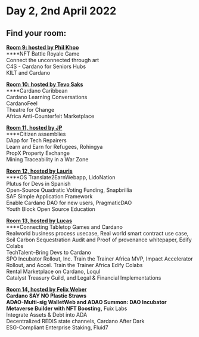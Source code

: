 # Day 2, 2nd April 2022

## Find your room:

****[**Room 9: hosted by Phil Khoo**](https://quality-assurance-dao.gitbook.io/qadao-transcription-service/ideafest-fund-8/day-2-2nd-april-2022/room-9-hosted-by-phil-khoo)****\
****NFT Battle Royale Game\
Connect the unconnected through art\
C4S - Cardano for Seniors Hubs\
KILT and Cardano

****[**Room 10: hosted by Tevo Saks**](https://quality-assurance-dao.gitbook.io/qadao-transcription-service/ideafest-fund-8/day-2-2nd-april-2022/room-10-hosted-by-tevo-saks)****\
****Cardano Caribbean\
Cardano Learning Conversations\
CardanoFeel\
Theatre for Change\
Africa Anti-Counterfeit Marketplace

****[**Room 11, hosted by JP**](https://quality-assurance-dao.gitbook.io/qadao-transcription-service/ideafest-fund-8/day-2-2nd-april-2022/room-11-hosted-by-jp)****\
****Citizen assemblies\
DApp for Tech Repairers\
Learn and Earn for Refugees, Rohingya\
PropX Property Exchange\
Mining Traceability in a War Zone &#x20;

****[**Room 12, hosted by Lauris**](https://quality-assurance-dao.gitbook.io/qadao-transcription-service/ideafest-fund-8/day-2-2nd-april-2022/room-12-hosted-by-lauris)****\
****OS Translate2EarnWebapp, LidoNation\
Plutus for Devs in Spanish\
Open-Source Quadratic Voting Funding, Snapbrillia\
SAF Simple Application Framework \
Enable Cardano DAO for new users, PragmaticDAO\
Youth Block Open Source Education

****[**Room 13, hosted by Lucas**](https://quality-assurance-dao.gitbook.io/qadao-transcription-service/ideafest-fund-8/day-2-2nd-april-2022/room-13-hosted-by-lucas)****\
****Connecting Tabletop Games and Cardano\
Realworld business process usecase, Real world smart contract use case, Soil Carbon Sequestration Audit and Proof of provenance whitepaper, Edify Colabs\
TechTalent–Bring Devs to Cardano\
SPO Incubator Rollout, Inc. Train the Trainer Africa MVP, Impact Accelerator Rollout, and Accel. Train the Trainer Africa Edify Colabs\
Rental Marketplace on Cardano, Loqul\
Catalyst Treasury Guild, and Legal & Financial Implementations

****[**Room 14, hosted by Felix Weber**](https://quality-assurance-dao.gitbook.io/qadao-transcription-service/ideafest-fund-8/day-2-2nd-april-2022/room-14-hosted-by-felix-weber)****\
****Cardano SAY NO Plastic Straws\
ADAO-Multi-sig WalletWeb and ADAO Summon: DAO Incubator\
Metaverse Builder with NFT Boosting**,** Fuix Labs\
Integrate Assets & Debt into ADA\
Decentralized REDIS state channels, Cardano After Dark\
ESG-Compliant Enterprise Staking, Fluid7

